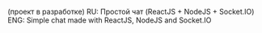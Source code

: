 (проект в разработке)
RU: Простой чат (ReactJS + NodeJS + Socket.IO)
ENG: Simple chat made with ReactJS, NodeJS and Socket.IO
